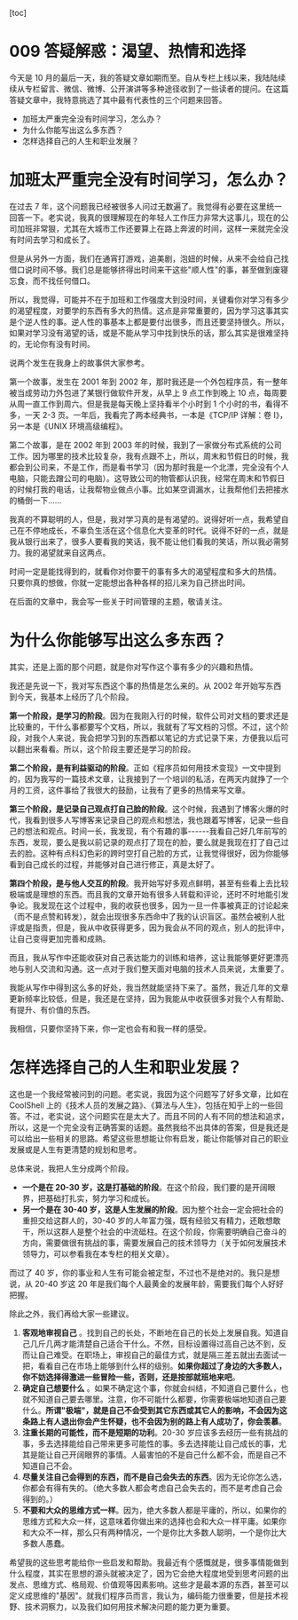 [toc]
# 009 答疑解惑：渴望、热情和选择

今天是 10 月的最后一天，我的答疑文章如期而至。自从专栏上线以来，我陆陆续续从专栏留言、微信、微博、公开演讲等多种途径收到了一些读者的提问。在这篇答疑文章中，我特意挑选了其中最有代表性的三个问题来回答。

* 加班太严重完全没有时间学习，怎么办？
* 为什么你能写出这么多东西？
* 怎样选择自己的人生和职业发展？

# 加班太严重完全没有时间学习，怎么办？

在过去 7 年，这个问题我已经被很多人问过无数遍了。我觉得有必要在这里统一回答一下。老实说，我真的很理解现在的年轻人工作压力非常大这事儿，现在的公司加班非常狠，尤其在大城市工作还要算上在路上奔波的时间，这样一来就完全没有时间去学习和成长了。

但是从另外一方面，我们在通宵打游戏，追美剧，泡妞的时候，从来不会给自己找借口说时间不够。我们总是能够挤得出时间来干这些"顺人性"的事，甚至做到废寝忘食，而不找任何借口。

所以，我觉得，可能并不在于加班和工作强度大到没时间，关键看你对学习有多少的渴望程度，对要学的东西有多大的热情。这点是非常重要的，因为学习这事其实是个逆人性的事。逆人性的事基本上都是要付出很多，而且还要坚持很久。所以，如果对学习没有渴望的话，或是不能从学习中找到快乐的话，那么其实是很难坚持的，无论你有没有时间。

说两个发生在我身上的故事供大家参考。

第一个故事，发生在 2001 年到 2002 年，那时我还是一个外包程序员，有一整年被当成劳动力外包进了某银行做软件开发，从早上 9 点工作到晚上 10 点，每周要从周一直工作到周六。但是我是每天晚上坚持看半个小时到 1 个小时的书，看得不多，一天 2-3 页。一年后，我看完了两本经典书，一本是《TCP/IP 详解：卷 I》，另一本是《UNIX 环境高级编程》。

第二个故事，是在 2002 年到 2003 年的时候，我到了一家做分布式系统的公司工作。因为哪里的技术比较复杂，我有点跟不上，所以，周末和节假日的时候，我都会到公司来，不是工作，而是看书学习（因为那时我是一个北漂，完全没有个人电脑，只能去蹭公司的电脑）。这导致公司的物管都认识我，经常在周末和节假日的时候打我的电话，让我帮物业做点小事。比如某空调漏水，让我帮他们去把接水的桶倒一下......

我真的不算聪明的人，但是，我对学习真的是有渴望的。说得好听一点，我希望自己在不停地成长，不辜负生活在这个信息化大变革的时代。说得不好的一点，就是我从银行出来了，很多人要看我的笑话，我不能让他们看我的笑话，所以我必需努力。我的渴望就来自这两点。

时间一定是能找得到的，就看你对你要干的事有多大的渴望程度和多大的热情。 只要你真的想做，你就一定能想出各种各样的招儿来为自己挤出时间。

在后面的文章中，我会写一些关于时间管理的主题，敬请关注。

# 为什么你能够写出这么多东西？

其实，还是上面的那个问题，就是你对写作这个事有多少的兴趣和热情。

我还是先说一下，我对写东西这个事的热情是怎么来的。从 2002 年开始写东西到今天，我基本上经历了几个阶段。

**第一个阶段，是学习的阶段**。因为在我刚入行的时候，软件公司对文档的要求还是比较重的，干什么事都要写个文档，所以，我就有了写文档的习惯。不过，这个阶段，对我个人来说，我会把学习到的东西都以笔记的方式记录下来，方便我以后可以翻出来看看。所以，这个阶段主要还是学习的阶段。

**第二个阶段，是有利益驱动的阶段**。正如《程序员如何用技术变现》一文中提到的，因为我写的一篇技术文章，让我接到了一个培训的私活，在两天内就挣了一个月的工资，这件事给了我很大的鼓励，让我有了更多的热情来写文章。

**第三个阶段，是记录自己观点打自己脸的阶段**。这个时候，我遇到了博客火爆的时代，我看到很多人写博客来记录自己的观点和想法，我也跟着写博客，记录一些自己的想法和观点。时间一长，我发现，有个有趣的事------我看自己好几年前写的东西，发现，要么是我以前记录的观点打了现在的脸，要么就是我现在打了自己过去的脸。这种有点科幻色彩的跨时空打自己脸的方式，让我觉得很好，因为你能够看到自己成长的过程，并能够对自己进行修正，真是太好了。

**第四个阶段，是与他人交互的阶段**。我开始写好多观点鲜明，甚至有些看上去比较极端或是理想的东西。而且我的文章开始有很多人转载和评论，还时不时地能引发争论。我发现在这个过程中，我的收获也很多，因为一旦一件事被真正的讨论起来（而不是点赞和转发），就会出现很多东西命中了我的认识盲区。虽然会被别人批评或是指责，但是，我从中收获得更多，因为我会从不同的观点，别人的批评中，让自己变得更加完善和成熟。

而且，我从写作中还能收获对自己表达能力的训练和培养，这让我能够更好更漂亮地与别人交流和沟通。这一点对于我们整天面对电脑的技术人员来说，太重要了。

我能从写作中得到这么多的好处，我当然就能坚持下来了。虽然，我近几年的文章更新频率比较低，但是，我还是在坚持，因为我能从中收获很多对我个人有帮助、有提升、有价值的东西。

我相信，只要你坚持下来，你一定也会有和我一样的感受。

# 怎样选择自己的人生和职业发展？

这也是一个我经常被问到的问题。老实说，我因为这个问题写了好多文章，比如在 CoolShell 上的《技术人员的发展之路》、《算法与人生》，包括在知乎上的一些回答。不过，老实说，这个问题实在是太大了。而且不同的人有不同的想法和追求，所以，这是一个完全没有正确答案的话题。虽然我给不出具体的答案，但是我还是可以给出一些相关的思路。希望这些思想能让你有启发，能让你能够对自己的职业发展或是人生有更清楚的规划和思考。

总体来说，我把人生分成两个阶段。

* **一个是在 20-30 岁，这是打基础的阶段**。在这个阶段，我们要的是开阔眼界，把基础打扎实，努力学习和成长。
* **另一个是在 30-40 岁，这是人生发展的阶段**。因为整个社会一定会把社会的重担交给这群人的，30-40 岁的人年富力强，既有经验又有精力，还敢想敢干，所以这群人是整个社会的中流砥柱。在这个阶段，你需要明确自己奋斗的方向，需要做很有挑战的事，需要发展自己的技术领导力（关于如何发展技术领导力，可以参看我在本专栏的相关文章）。

而过了 40 岁，你的事业和人生有可能会被定型，不过也不是绝对的。我只是想说，从 20-40 岁这 20 年是我们每个人最黄金的发展年龄，需要我们每个人好好把握。

除此之外，我们再给大家一些建议。

1. **客观地审视自己** 。找到自己的长处，不断地在自己的长处上发展自我。知道自己几斤几两才能清楚自己适合干什么。不然，目标设置得过高自己达不到，反而让自己难受。在职场上，审视自己的最佳方式，就是隔三差五就出去面试一把，看看自己在市场上能够到什么样的级别。**如果你超过了身边的大多数人，你不妨选择得激进一些冒险一些，否则，还是按部就班地来吧**。
2. **确定自己想要什么** 。如果不确定这个事，你就会纠结，不知道自己要什么，也就不知道自己要去哪里。注意，你不可能什么都要，你需要极端地知道自己要什么。**所谓"极端"，就是自己不会受到其它东西或其它人的影响，不会因为这条路上有人退出你会产生怀疑，也不会因为别的路上有人成功了，你会羡慕**。
3. **注重长期的可能性，而不是短期的功利**。20-30 岁应该多去经历一些有挑战的事，多去选择能给自己带来更多可能性的事。多去选择能让自己成长的事，尤其是能让自己开阔眼界的事情。人最害怕的不是自己什么都不会，而是自己不知道自己不会。
4. **尽量关注自己会得到的东西，而不是自己会失去的东西**。因为无论你怎么选，你都会有得有失的。（绝大多数人都会考虑自己会失去的，而不是考虑自己会得到的。）
5. **不要和大众的思维方式一样**。因为，绝大多数人都是平庸的，所以，如果你的思维方式和大众一样，这意味着你做出来的选择也会和大众一样平庸。如果你和大众不一样，那么只有两种情况，一个是你比大多数人聪明，一个是你比大多数人愚蠢。

希望我的这些思考能给你一些启发和帮助。我最近有个感慨就是，很多事情能做到什么程度，其实在思想的源头就被决定了，因为它会绝大程度地受到思考问题的出发点、思维方式、格局观、价值观等因素影响。这些才是最本源的东西，甚至可以定义成思维的"基因"。就我们程序员而言，我认为，编码能力很重要，但是技术视野、技术洞察力，以及我们如何用技术解决问题的能力更为重要。  
